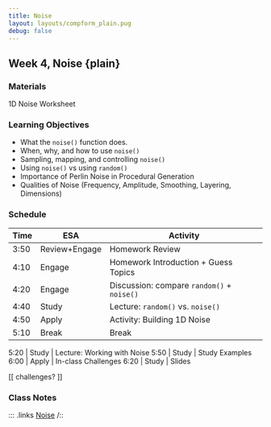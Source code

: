 ```yaml
---
title: Noise
layout: layouts/compform_plain.pug
debug: false
---
```



## Week 4, Noise {plain}

### Materials
1D Noise Worksheet

### Learning Objectives
- What the `noise()` function does.
- When, why, and how to use `noise()`
- Sampling, mapping, and controlling `noise()`
- Using `noise()` vs using `random()`
- Importance of Perlin Noise in Procedural Generation
- Qualities of Noise (Frequency, Amplitude, Smoothing, Layering, Dimensions)

### Schedule
Time    | ESA               | Activity
---     | ---               | ---
3:50    | Review+Engage     | Homework Review
4:10    | Engage            | Homework Introduction + Guess Topics
4:20    | Engage            | Discussion: compare `random()` + `noise()`
4:40    | Study             | Lecture: `random()` vs. `noise()`
4:50    | Apply             | Activity: Building 1D Noise
5:10    | Break             | Break

5:20    | Study             | Lecture: Working with Noise
5:50    | Study             | Study Examples
6:00    | Apply             | In-class Challenges
6:20    | Study             | Slides

[[ challenges? ]]



### Class Notes
::: .links
[Noise](./index.html)
/::


